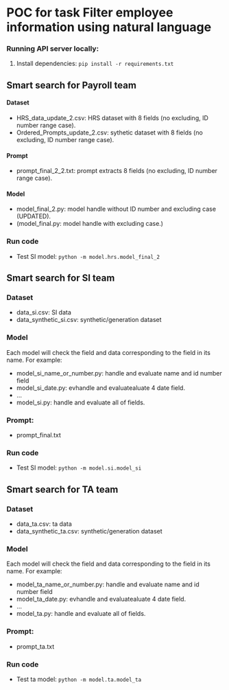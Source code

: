 # POC for task Filter employee information using natural language

### Running API server locally:

1. Install dependencies: `pip install -r requirements.txt`


## Smart search for Payroll team
#### Dataset
- HRS_data_update_2.csv: HRS dataset with 8 fields (no excluding, ID number range case).
- Ordered_Prompts_update_2.csv: sythetic dataset with 8 fields (no excluding, ID number range case).

#### Prompt
- prompt_final_2_2.txt: prompt extracts 8 fields (no excluding, ID number range case).

#### Model
- model_final_2.py: model handle without ID number and excluding case (UPDATED).
- (model_final.py: model handle with excluding case.)

### Run code 
- Test SI model: `python -m model.hrs.model_final_2` 


## Smart search for SI team

### Dataset
- data_si.csv: SI data 
- data_synthetic_si.csv: synthetic/generation dataset 

### Model
Each model will check the field and data corresponding to the field in its name. For example:
- model_si_name_or_number.py: handle and evaluate name and id number field
- model_si_date.py: evhandle and evaluatealuate 4 date field.
- ...
- model_si.py: handle and evaluate all of fields.

### Prompt: 
- prompt_final.txt 

### Run code 
- Test SI model: `python -m model.si.model_si` 


## Smart search for TA team

### Dataset
- data_ta.csv: ta data 
- data_synthetic_ta.csv: synthetic/generation dataset 

### Model
Each model will check the field and data corresponding to the field in its name. For example:
- model_ta_name_or_number.py: handle and evaluate name and id number field
- model_ta_date.py: evhandle and evaluatealuate 4 date field.
- ...
- model_ta.py: handle and evaluate all of fields.

### Prompt: 
- prompt_ta.txt 

### Run code 
- Test ta model: `python -m model.ta.model_ta` 
